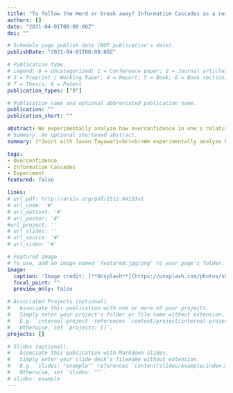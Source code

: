 ```yaml
---
title: "To follow the Herd or break away? Information Cascades as a result of Overconfidence"
authors: []
date: "2021-04-01T00:00:00Z"
doi: ""

# Schedule page publish date (NOT publication's date).
publishDate: "2021-04-01T00:00:00Z"

# Publication type.
# Legend: 0 = Uncategorized; 1 = Conference paper; 2 = Journal article;
# 3 = Preprint / Working Paper; 4 = Report; 5 = Book; 6 = Book section;
# 7 = Thesis; 8 = Patent
publication_types: ["0"]

# Publication name and optional abbreviated publication name.
publication: ""
publication_short: ""

abstract: We experimentally analyze how overconfidence in one's relative expertise impacts cascade formation in the lab. We modify the informational cascade settings of Anderson and Holt (1997) to allow for signal accuracy to vary with an individual's skill. Leveraging results from Moore and Healy (2008), we hypothesize that __over-estimation__ in one's ability, and __over-placement__ of one's ability (relative to others) end up reducing cascade-like behavior. We design an experiment to test this hypothesis.<br><br>(*Joint with Jason Tayawa*)
# Summary. An optional shortened abstract.
summary: (*Joint with Jason Tayawa*)<br><br>We experimentally analyze how overconfidence in one's relative expertise impacts cascade formation in the lab. We modify the informational cascade settings of Anderson and Holt (1997) to allow for signal accuracy to vary with an individual's skill. Leveraging results from Moore and Healy (2008), we hypothesize that __over-estimation__ in one's ability, and __over-placement__ of one's ability (relative to others) end up reducing cascade-like behavior. We design an experiment to test this hypothesis.

tags:
- Overconfidence
- Information Cascades
- Experiment
featured: false

links:
# url_pdf: http://arxiv.org/pdf/1512.04133v1
# url_code: '#'
# url_dataset: '#'
# url_poster: '#'
#url_project: ''
# url_slides: ''
# url_source: '#'
# url_video: '#'

# Featured image
# To use, add an image named `featured.jpg/png` to your page's folder.
image:
  caption: 'Image credit: [**Unsplash**](https://unsplash.com/photos/s9CC2SKySJM)'
  focal_point: ""
  preview_only: false

# Associated Projects (optional).
#   Associate this publication with one or more of your projects.
#   Simply enter your project's folder or file name without extension.
#   E.g. `internal-project` references `content/project/internal-project/index.md`.
#   Otherwise, set `projects: []`.
projects: []

# Slides (optional).
#   Associate this publication with Markdown slides.
#   Simply enter your slide deck's filename without extension.
#   E.g. `slides: "example"` references `content/slides/example/index.md`.
#   Otherwise, set `slides: ""`.
# slides: example
---
```

